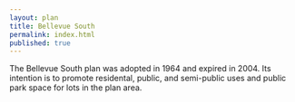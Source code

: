```yaml
---
layout: plan
title: Bellevue South
permalink: index.html
published: true
---
```


The Bellevue South plan was adopted in 1964 and expired in 2004. Its intention is to promote residental, public, and semi-public uses and public park space for lots in the plan area.